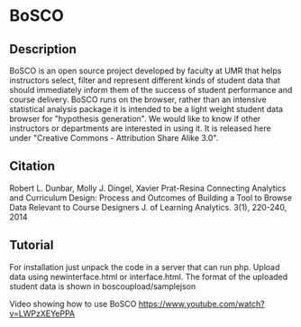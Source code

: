 # BoSCO

Description
-----------
BoSCO is an open source project developed by faculty at UMR that helps instructors select, filter and represent different kinds of student data that should immediately inform them of the success of student performance and course delivery.
BoSCO runs on the browser, rather than an intensive statistical analysis package it is intended to be a light weight student data browser for "hypothesis generation". We would like to know if other instructors or departments are interested in using it. It is released here under "Creative Commons - Attribution Share Alike 3.0".

Citation
--------
Robert L. Dunbar, Molly J. Dingel, Xavier Prat-Resina
Connecting Analytics and Curriculum Design: Process and Outcomes of Building a Tool to Browse Data Relevant to Course Designers
J. of Learning Analytics. 3(1), 220-240, 2014


Tutorial
--------
For installation just unpack the code in a server that can run php. Upload data using newinterface.html or interface.html. The format of the uploaded student data is shown in boscoupload/samplejson

Video showing how to use BoSCO
https://www.youtube.com/watch?v=LWPzXEYePPA
